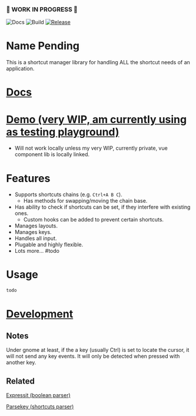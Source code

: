 ### 🚧 WORK IN PROGRESS 🚧


![Docs](https://github.com/alanscodelog/shortcuts-manager/workflows/Docs/badge.svg)
![Build](https://github.com/alanscodelog/shortcuts-manager/workflows/Build/badge.svg)
[![Release](https://github.com/alanscodelog/shortcuts-manager/workflows/Release/badge.svg)](https://www.npmjs.com/package/shortcuts-manager)

# Name Pending

This is a shortcut manager library for handling ALL the shortcut needs of an application.

# [Docs](https://alanscodelog.github.io/shortcuts-manager)

# [Demo (very WIP, am currently using as testing playground)](https://alanscodelog.github.io/shortcuts-manager/demo)

- Will not work locally unless my very WIP, currently private, vue component lib is locally linked.

# Features
- Supports shortcuts chains (e.g. `Ctrl+A B C`).
	- Has methods for swapping/moving the chain base.
- Has ability to check if shortcuts can be set, if they interfere with existing ones.
	- Custom hooks can be added to prevent certain shortcuts.
- Manages layouts.
- Manages keys.
- Handles all input.
- Plugable and highly flexible.
- Lots more... #todo

# Usage

```ts
todo
```

# [Development](./docs-src/DEVELOPMENT.md)


## Notes

Under gnome at least, if the a key (usually Ctrl) is set to locate the cursor, it will not send any key events. It will only be detected when pressed with another key.

## Related

[Expressit (boolean parser)](https://github.com/alanscodelog/expressit)

[Parsekey (shortcuts parser)](https://github.com/alanscodelog/parsekey)

